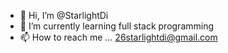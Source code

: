 - 👋 Hi, I’m @StarlightDi
- 🌱 I’m currently learning full stack programming
- 📫 How to reach me ... 26starlightdi@gmail.com

<!---
StarlightDi/StarlightDi is a ✨ special ✨ repository because its `README.md` (this file) appears on your GitHub profile.
You can click the Preview link to take a look at your changes.
--->
